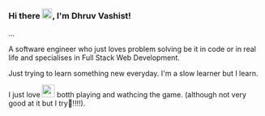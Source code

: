 ### Hi there <img src="https://raw.githubusercontent.com/MartinHeinz/MartinHeinz/master/wave.gif" width=20>, I'm Dhruv Vashist!

...

<!--
**DvbyDt/DvbyDt** is a ✨ _special_ ✨ repository because its `README.md` (this file) appears on your GitHub profile.

Here are some ideas to get you started:

- 🔭 I’m currently working on ...
- 🌱 I’m currently learning ...
- 👯 I’m looking to collaborate on ...
- 🤔 I’m looking for help with ...
- 💬 Ask me about ...
- 📫 How to reach me: ...
- 😄 Pronouns: ...
- ⚡ Fun fact: ...
-->

A software engineer who just loves problem solving be it in code or in real life and specialises in Full Stack Web Development. 

Just trying to learn something new everyday. I'm a slow learner but I learn. 

I just love <img src="https://emojipedia-us.s3.dualstack.us-west-1.amazonaws.com/thumbs/160/samsung/320/soccer-ball_26bd.png" width="25"> botth playing and wathcing the game. (although not very good at it but I try🤭!!!!).


